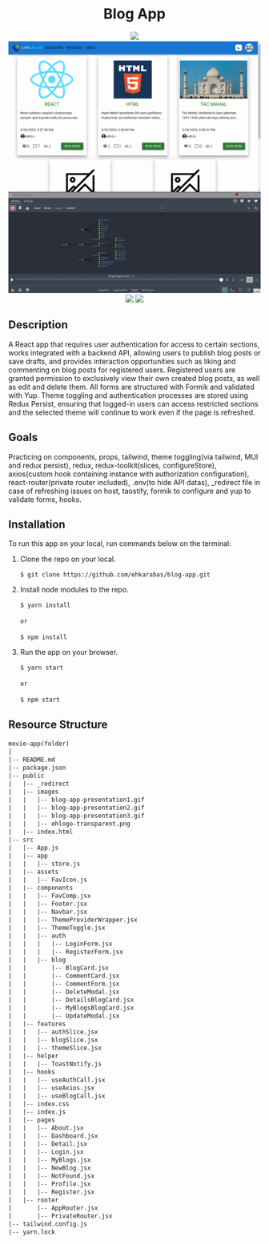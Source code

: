 <div align=center>
	<h1>Blog App</h1>
</div>

<div align="center">
	<a href="https://blog-app-ehkarabas.netlify.app/">
		<img src="https://img.shields.io/badge/live-%23.svg?&style=for-the-badge&logo=www&logoColor=white%22&color=black">
	</a>
	<br>
	<img src="./public/images/blog-app-presentation1.gif"/>
	<img src="./public/images/blog-app-presentation2.gif"/>
	<img src="./public/images/blog-app-presentation3.gif"/>
</div>

## Description

A React app that requires user authentication for access to certain sections, works integrated with a backend API, allowing users to publish blog posts or save drafts, and provides interaction opportunities such as liking and commenting on blog posts for registered users. Registered users are granted permission to exclusively view their own created blog posts, as well as edit and delete them. All forms are structured with Formik and validated with Yup. Theme toggling and authentication processes are stored using Redux Persist, ensuring that logged-in users can access restricted sections and the selected theme will continue to work even if the page is refreshed.

## Goals

Practicing on components, props, tailwind, theme toggling(via tailwind, MUI and redux persist), redux, redux-toolkit(slices, configureStore), axios(custom hook containing instance with authorization configuration), react-router(private router included), .env(to hide API datas), _redirect file in case of refreshing issues on host, taostify, formik to configure and yup to validate forms, hooks.

## Installation

To run this app on your local, run commands below on the terminal:

1. Clone the repo on your local.
    ```shell
    $ git clone https://github.com/ehkarabas/blog-app.git
    ```

2. Install node modules to the repo.
    ```shell
    $ yarn install
    
    or

    $ npm install
    ```

3. Run the app on your browser.
    ```shell
    $ yarn start
    
    or

    $ npm start
    ```

## Resource Structure 

```
movie-app(folder)
|
|-- README.md
|-- package.json
|-- public
|   |-- _redirect
|   |-- images
|   |   |-- blog-app-presentation1.gif
|   |   |-- blog-app-presentation2.gif
|   |   |-- blog-app-presentation3.gif
|   |   |-- ehlogo-transparent.png
|   |-- index.html
|-- src
|   |-- App.js
|   |-- app
|   |   |-- store.js
|   |-- assets
|   |   |-- FavIcon.js
|   |-- components
|   |   |-- FavComp.jsx
|   |   |-- Footer.jsx
|   |   |-- Navbar.jsx
|   |   |-- ThemeProviderWrapper.jsx
|   |   |-- ThemeToggle.jsx
|   |   |-- auth
|   |   |   |-- LoginForm.jsx
|   |   |   |-- RegisterForm.jsx
|   |   |-- blog
|   |       |-- BlogCard.jsx
|   |       |-- CommentCard.jsx
|   |       |-- CommentForm.jsx
|   |       |-- DeleteModal.jsx
|   |       |-- DetailsBlogCard.jsx
|   |       |-- MyBlogsBlogCard.jsx
|   |       |-- UpdateModal.jsx
|   |-- features
|   |   |-- authSlice.jsx
|   |   |-- blogSlice.jsx
|   |   |-- themeSlice.jsx
|   |-- helper
|   |   |-- ToastNotify.js
|   |-- hooks
|   |   |-- useAuthCall.jsx
|   |   |-- useAxios.jsx
|   |   |-- useBlogCall.jsx
|   |-- index.css
|   |-- index.js
|   |-- pages
|   |   |-- About.jsx
|   |   |-- Dashboard.jsx
|   |   |-- Detail.jsx
|   |   |-- Login.jsx
|   |   |-- MyBlogs.jsx
|   |   |-- NewBlog.jsx
|   |   |-- NotFound.jsx
|   |   |-- Profile.jsx
|   |   |-- Register.jsx
|   |-- rooter
|       |-- AppRouter.jsx
|       |-- PrivateRouter.jsx
|-- tailwind.config.js
|-- yarn.lock
```
